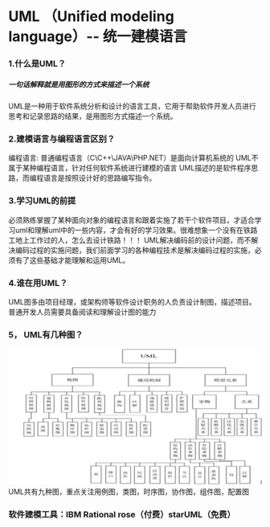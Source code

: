 # UML （Unified modeling language）-- 统一建模语言

### 1.什么是UML？
##### 一句话解释就是用图形的方式来描述一个系统
UML是一种用于软件系统分析和设计的语言工具，它用于帮助软件开发人员进行思考和记录思路的结果，是用图形方式描述一个系统。
### 2.建模语言与编程语言区别？
编程语言: 普通编程语言（C\C++\JAVA\PHP\.NET）是面向计算机系统的
UML不属于某种编程语言，针对任何软件系统进行建模的语言
UML描述的是软件程序思路，而编程语言是按照设计好的思路编写指令。
### 3.学习UML的前提
必须熟练掌握了某种面向对象的编程语言和跟着实施了若干个软件项目，才适合学习uml和理解uml中的一些内容，才会有好的学习效果。很难想象一个没有在铁路工地上工作过的人，怎么去设计铁路！！！ UML解决编码前的设计问题，而不解决编码过程的实施问题，我们前面学习的各种编程技术是解决编码过程的实施，必须有了这些基础才能理解和运用UML。
### 4.谁在用UML？
UML图多由项目经理，或架构师等软件设计职务的人负责设计制图，描述项目。
普通开发人员需要具备阅读和理解设计图的能力
### 5， UML有几种图？
![UML一览](/UML/images/UML.png)
UML共有九种图，重点关注用例图，类图，时序图，协作图，组件图，配置图

### 软件建模工具：IBM Rational rose（付费）starUML（免费）